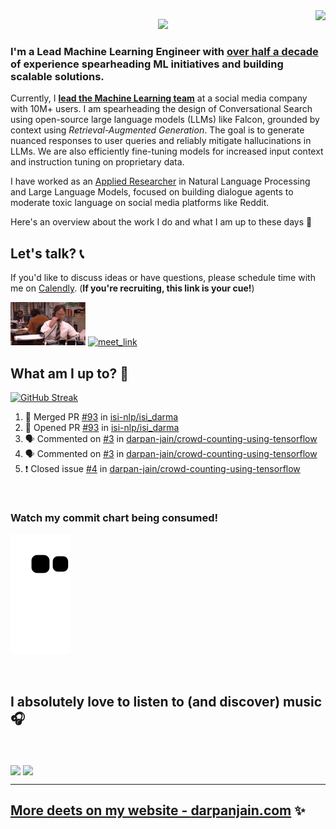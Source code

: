 <img align="right" src="https://komarev.com/ghpvc/?username=darpan-jain&style=plastic&color=blue&label=Curious+Views">

<p align="center">
  <a href="https://git.io/typing-svg"> <img src="https://readme-typing-svg.herokuapp.com?font=Fira+Code&weight=700&size=23&duration=3000&pause=2000&background=EF6DFF00&width=550&height=70&lines=Hi!+%F0%9F%91%8B+Welcome+to+my+virtual+office!+%F0%9F%92%BB"></a>
</p>

### I'm a Lead Machine Learning Engineer with [**over half a decade**](https://darpanjain.com/) of experience spearheading ML initiatives and building scalable solutions.

Currently, I [**lead the Machine Learning team**](https://darpanjain.com/#work-section) at a social media company with 10M+ users. I am spearheading the design of Conversational Search using open-source large language models (LLMs) like Falcon, grounded by context using _Retrieval-Augmented Generation_. The goal is to generate nuanced responses to user queries and reliably mitigate hallucinations in LLMs. We are also efficiently fine-tuning models for increased input context and instruction tuning on proprietary data.

I have worked as an [Applied Researcher](https://www.isi.edu/directory/darpanja/) in Natural Language Processing and Large Language Models, focused on building dialogue agents to moderate toxic language on social media platforms like Reddit.

Here's an overview about the work I do and what I am up to these days 🙂

<!-- Flashing horizontal line -->
<!-- <img src="https://user-images.githubusercontent.com/73097560/115834477-dbab4500-a447-11eb-908a-139a6edaec5c.gif"> -->

## Let's talk? 📞
If you'd like to discuss ideas or have questions, please schedule time with me on [Calendly](https://calendly.com/darpanjain). (**If you're recruiting, this link is your cue!**)

<img src="https://github.com/darpan-jain/darpan-jain/blob/master/assets/dwight-phone.gif" width ="120" height="69"> <a href="https://calendly.com/darpanjain" target="_blank"><img width="500" height="72" alt="meet_link" src="https://user-images.githubusercontent.com/15426564/144297439-f530f383-e73e-41e0-9914-a9b7d3f432e5.png"></a>

<!-- <br> -->

## What am I up to? 🤔
[![GitHub Streak](https://streak-stats.demolab.com?user=darpan-jain&theme=dark&hide_border=true&card_width=550)](https://git.io/streak-stats)

<!--START_SECTION:activity-->
1. 🎉 Merged PR [#93](https://github.com/isi-nlp/isi_darma/pull/93) in [isi-nlp/isi_darma](https://github.com/isi-nlp/isi_darma)
2. 💪 Opened PR [#93](https://github.com/isi-nlp/isi_darma/pull/93) in [isi-nlp/isi_darma](https://github.com/isi-nlp/isi_darma)
3. 🗣 Commented on [#3](https://github.com/darpan-jain/crowd-counting-using-tensorflow/issues/3) in [darpan-jain/crowd-counting-using-tensorflow](https://github.com/darpan-jain/crowd-counting-using-tensorflow)
4. 🗣 Commented on [#3](https://github.com/darpan-jain/crowd-counting-using-tensorflow/issues/3) in [darpan-jain/crowd-counting-using-tensorflow](https://github.com/darpan-jain/crowd-counting-using-tensorflow)
5. ❗️ Closed issue [#4](https://github.com/darpan-jain/crowd-counting-using-tensorflow/issues/4) in [darpan-jain/crowd-counting-using-tensorflow](https://github.com/darpan-jain/crowd-counting-using-tensorflow)
<!--END_SECTION:activity-->

<br>

### Watch my commit chart being consumed!
<p align = "left">
	<img src = "https://github.com/darpan-jain/darpan-jain/blob/output/github-contribution-grid-snake.svg?" alt = "Snake Game"/>
</p>

<br>

## I absolutely love to listen to (and discover) music 🎧
<br>

<a href="https://open.spotify.com/user/darpan_jain"><img src="https://spotify-recently-played-readme.vercel.app/api?user=darpan_jain&count=3&unique=true&width=450" align="middle"></img></a> <a href="https://open.spotify.com/user/darpan_jain"><img src="https://spotify-github-profile.vercel.app/api/view.svg?uid=darpan_jain&cover_image=true&theme=novatorem&show_offline=false&background_color=121212&interchange=true&bar_color=53b14f&bar_color_cover=false" align="middle"></img>

<!-- ![recently-played](https://spotify-recently-played-readme.vercel.app/api?user=darpan_jain&count=3&unique=true&width=400) ![spotify-github-profile](https://spotify-github-profile.vercel.app/api/view.svg?uid=darpan_jain&cover_image=true&theme=novatorem&show_offline=false&background_color=121212&interchange=true&bar_color=53b14f&bar_color_cover=false)  -->

<!-- [![Spotify](https://github.com/darpan-jain/darpan-jain/blob/master/scripts/generated/spotify.svg)](https://open.spotify.com/user/darpan_jain) -->

<!-- <br> -->
---

## More deets on my website - [darpanjain.com](https://darpanjain.com/) ✨
